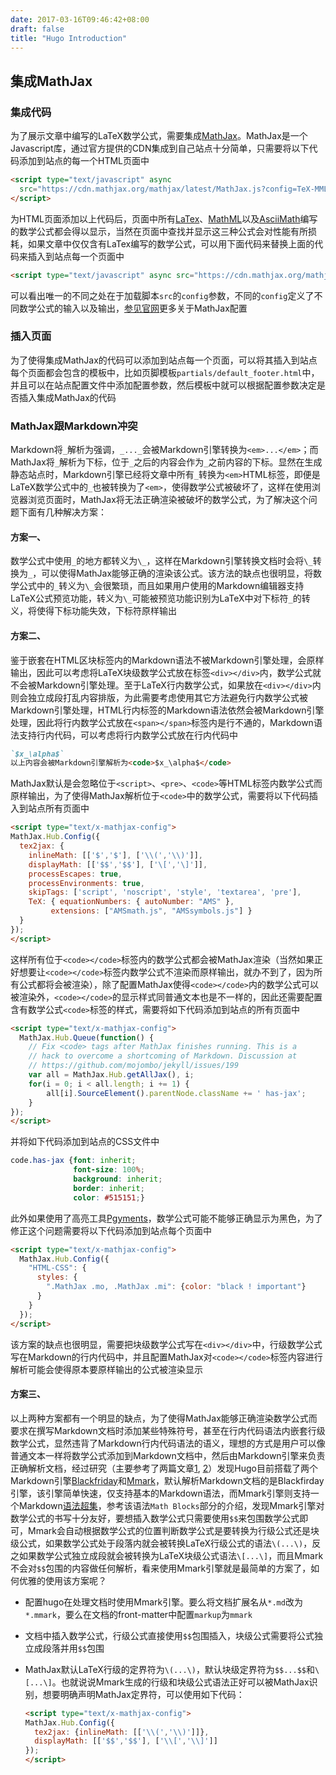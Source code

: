 ```yaml
---
date: 2017-03-16T09:46:42+08:00
draft: false
title: "Hugo Introduction"
---
```


## 集成MathJax

### 集成代码 

为了展示文章中编写的LaTeX数学公式，需要集成[MathJax](https://www.mathjax.org/)。MathJax是一个Javascript库，通过官方提供的CDN集成到自己站点十分简单，只需要将以下代码添加到站点的每一个HTML页面中

```html
<script type="text/javascript" async
  src="https://cdn.mathjax.org/mathjax/latest/MathJax.js?config=TeX-MML-AM_CHTML">
</script>
```

为HTML页面添加以上代码后，页面中所有[LaTex](https://en.wikibooks.org/wiki/LaTeX/Mathematics)、[MathML](https://www.w3.org/Math/)以及[AsciiMath](http://asciimath.org/)编写的数学公式都会得以显示，当然在页面中查找并显示这三种公式会对性能有所损耗，如果文章中仅仅含有LaTex编写的数学公式，可以用下面代码来替换上面的代码来插入到站点每一个页面中

```html
<script type="text/javascript" async src="https://cdn.mathjax.org/mathjax/latest/MathJax.js?config=TeX-AMS_CHTML"></script>
```

可以看出唯一的不同之处在于加载脚本`src`的`config`参数，不同的`config`定义了不同数学公式的输入以及输出，[参见官网](http://docs.mathjax.org/en/latest/config-files.html#common-configurations)更多关于MathJax配置

### 插入页面

为了使得集成MathJax的代码可以添加到站点每一个页面，可以将其插入到站点每个页面都会包含的模板中，比如页脚模板`partials/default_footer.html`中，并且可以在站点配置文件中添加配置参数，然后模板中就可以根据配置参数决定是否插入集成MathJax的代码

### MathJax跟Markdown冲突

Markdown将`_`解析为强调，`_..._`会被Markdown引擎转换为`<em>...</em>`；而MathJax将`_`解析为下标，位于`_`之后的内容会作为`_`之前内容的下标。显然在生成静态站点时，Markdown引擎已经将文章中所有`_`转换为`<em>`HTML标签，即便是LaTeX数学公式中的`_`也被转换为了`<em>`，使得数学公式被破坏了，这样在使用浏览器浏览页面时，MathJax将无法正确渲染被破坏的数学公式，为了解决这个问题下面有几种解决方案：

#### 方案一、

数学公式中使用`_`的地方都转义为`\_`，这样在Markdown引擎转换文档时会将`\_`转换为`_`，可以使得MathJax能够正确的渲染该公式。该方法的缺点也很明显，将数学公式中的`_`转义为`\_`会很繁琐，而且如果用户使用的Markdown编辑器支持LaTeX公式预览功能，转义为`\_`可能被预览功能识别为LaTeX中对下标符`_`的转义，将使得下标功能失效，下标符原样输出

#### 方案二、

鉴于嵌套在HTML区块标签内的Markdown语法不被Markdown引擎处理，会原样输出，因此可以考虑将LaTeX块级数学公式放在标签`<div></div>`内，数学公式就不会被Markdown引擎处理。至于LaTeX行内数学公式，如果放在`<div></div>`内则会独立成段打乱内容排版，为此需要考虑使用其它方法避免行内数学公式被Markdown引擎处理，HTML行内标签的Markdown语法依然会被Markdown引擎处理，因此将行内数学公式放在`<span></span>`标签内是行不通的，Markdown语法支持行内代码，可以考虑将行内数学公式放在行内代码中

```markdown
`$x_\alpha$`
以上内容会被Markdown引擎解析为<code>$x_\alpha$</code>
```

MathJax默认是会忽略位于`<script>`、`<pre>`、`<code>`等HTML标签内数学公式而原样输出，为了使得MathJax解析位于`<code>`中的数学公式，需要将以下代码插入到站点所有页面中

```html
<script type="text/x-mathjax-config">
MathJax.Hub.Config({
  tex2jax: {
    inlineMath: [['$','$'], ['\\(','\\)']],
    displayMath: [['$$','$$'], ['\[','\]']],
    processEscapes: true,
    processEnvironments: true,
    skipTags: ['script', 'noscript', 'style', 'textarea', 'pre'],
    TeX: { equationNumbers: { autoNumber: "AMS" },
         extensions: ["AMSmath.js", "AMSsymbols.js"] }
  }
});
</script>
```

这样所有位于`<code></code>`标签内的数学公式都会被MathJax渲染（当然如果正好想要让`<code></code>`标签内数学公式不渲染而原样输出，就办不到了，因为所有公式都将会被渲染），除了配置MathJax使得`<code></code>`内的数学公式可以被渲染外，`<code></code>`的显示样式同普通文本也是不一样的，因此还需要配置含有数学公式`<code>`标签的样式，需要将如下代码添加到站点的所有页面中

```html
<script type="text/x-mathjax-config">
  MathJax.Hub.Queue(function() {
    // Fix <code> tags after MathJax finishes running. This is a
    // hack to overcome a shortcoming of Markdown. Discussion at
    // https://github.com/mojombo/jekyll/issues/199
    var all = MathJax.Hub.getAllJax(), i;
    for(i = 0; i < all.length; i += 1) {
        all[i].SourceElement().parentNode.className += ' has-jax';
    }
});
</script>
```

并将如下代码添加到站点的CSS文件中

```css
code.has-jax {font: inherit;
              font-size: 100%;
              background: inherit;
              border: inherit;
              color: #515151;}
```

此外如果使用了高亮工具[Pgyments](http://pygments.org/)，数学公式可能不能够正确显示为黑色，为了修正这个问题需要将以下代码添加到站点每个页面中

```html
<script type="text/x-mathjax-config">
  MathJax.Hub.Config({
    "HTML-CSS": {
      styles: {
        ".MathJax .mo, .MathJax .mi": {color: "black ! important"}
      }
    }
  });
</script>
```

该方案的缺点也很明显，需要把块级数学公式写在`<div></div>`中，行级数学公式写在Markdown的行内代码中，并且配置MathJax对`<code></code>`标签内容进行解析可能会使得原本要原样输出的公式被渲染显示

#### 方案三、

以上两种方案都有一个明显的缺点，为了使得MathJax能够正确渲染数学公式而要求在撰写Markdown文档时添加某些特殊符号，甚至在行内代码语法内嵌套行级数学公式，显然违背了Markdown行内代码语法的语义，理想的方式是用户可以像普通文本一样将数学公式添加到Markdown文档中，然后由Markdown引擎来负责正确解析文档，经过研究（主要参考了两篇文章[1](https://github.com/spf13/hugo/issues/1666), [2](http://nosubstance.me/post/a-great-toolset-for-static-blogging/)）发现Hugo目前搭载了两个Markdown引擎[Blackfriday](https://github.com/russross/blackfriday)和[Mmark](https://github.com/miekg/mmark)，默认解析Markdown文档的是Blackfirday引擎，该引擎简单快速，仅支持基本的Markdown语法，而Mmark引擎则支持一个Markdown[语法超集](https://github.com/miekg/mmark/wiki/Syntax)，参考该语法`Math Blocks`部分的介绍，发现Mmark引擎对数学公式的书写十分友好，要想插入数学公式只需要使用`$$`来包围数学公式即可，Mmark会自动根据数学公式的位置判断数学公式是要转换为行级公式还是块级公式，如果数学公式处于段落内就会被转换LaTeX行级公式的语法`\(...\)`，反之如果数学公式独立成段就会被转换为LaTeX块级公式语法`\[...\]`，而且Mmark不会对`$$`包围的内容做任何解析，看来使用Mmark引擎就是最简单的方案了，如何优雅的使用该方案呢？

* 配置hugo在处理文档时使用Mmark引擎。要么将文档扩展名从`*.md`改为`*.mmark`，要么在文档的front-matter中配置`markup`为`mmark`

* 文档中插入数学公式，行级公式直接使用`$$`包围插入，块级公式需要将公式独立成段落并用`$$`包围

* MathJax默认LaTeX行级的定界符为`\(...\)`，默认块级定界符为`$$...$$`和`\[...\]`。也就说说Mmark生成的行级和块级公式语法正好可以被MathJax识别，想要明确声明MathJax定界符，可以使用如下代码：

  ```html
  <script type="text/x-mathjax-config">
  MathJax.Hub.Config({
    tex2jax: {inlineMath: [['\\(','\\)']]},
    displayMath: [['$$','$$'], ['\\[','\\]']]
  });
  </script>
  ```






